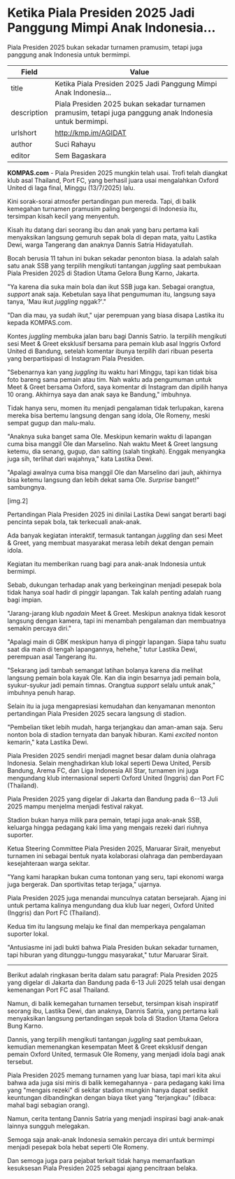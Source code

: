 # Ketika Piala Presiden 2025 Jadi Panggung Mimpi Anak Indonesia...

Piala Presiden 2025 bukan sekadar turnamen pramusim, tetapi juga panggung anak Indonesia untuk bermimpi.

| Field       | Value                                                       |
|-------------|-------------------------------------------------------------|
| title       | Ketika Piala Presiden 2025 Jadi Panggung Mimpi Anak Indonesia... |
| description | Piala Presiden 2025 bukan sekadar turnamen pramusim, tetapi juga panggung anak Indonesia untuk bermimpi. |
| urlshort    | http://kmp.im/AGIDAT |
| author      | Suci Rahayu |
| editor      | Sem Bagaskara |

**KOMPAS.com** - Piala Presiden 2025 mungkin telah usai. Trofi telah diangkat klub asal Thailand, Port FC, yang berhasil juara usai mengalahkan Oxford United di laga final, Minggu (13/7/2025) lalu.

Kini sorak-sorai atmosfer pertandingan pun mereda. Tapi, di balik kemegahan turnamen pramusim paling bergengsi di Indonesia itu, tersimpan kisah kecil yang menyentuh.

Kisah itu datang dari seorang ibu dan anak yang baru pertama kali menyaksikan langsung gemuruh sepak bola di depan mata, yaitu Lastika Dewi, warga Tangerang dan anaknya Dannis Satria Hidayatullah.

Bocah berusia 11 tahun ini bukan sekadar penonton biasa. Ia adalah salah satu anak SSB yang terpilih mengikuti tantangan *juggling* saat pembukaan Piala Presiden 2025 di Stadion Utama Gelora Bung Karno, Jakarta.

"Ya karena dia suka main bola dan ikut SSB juga kan. Sebagai orangtua, *support* anak saja. Kebetulan saya lihat pengumuman itu, langsung saya tanya, 'Mau ikut *juggling* nggak?'.\"

\"Dan dia mau, ya sudah ikut," ujar perempuan yang biasa disapa Lastika itu kepada KOMPAS.com.

Kontes *juggling* membuka jalan baru bagi Dannis Satrio. Ia terpilih mengikuti sesi Meet & Greet eksklusif bersama para pemain klub asal Inggris Oxford United di Bandung, setelah komentar ibunya terpilih dari ribuan peserta yang berpartisipasi di Instagram Piala Presiden.

"Sebenarnya kan yang *juggling* itu waktu hari Minggu, tapi kan tidak bisa foto bareng sama pemain atau tim. Nah waktu ada pengumuman untuk Meet & Greet bersama Oxford, saya komentar di Instagram dan dipilih hanya 10 orang. Akhirnya saya dan anak saya ke Bandung," imbuhnya.

Tidak hanya seru, momen itu menjadi pengalaman tidak terlupakan, karena mereka bisa bertemu langsung dengan sang idola, Ole Romeny, meski sempat gugup dan malu-malu.

"Anaknya suka banget sama Ole. Meskipun kemarin waktu di lapangan cuma bisa manggil Ole dan Marselino. Nah waktu Meet & Greet langsung ketemu, dia senang, gugup, dan salting (salah tingkah). Enggak menyangka juga sih, terlihat dari wajahnya," kata Lastika Dewi.

\"Apalagi awalnya cuma bisa manggil Ole dan Marselino dari jauh, akhirnya bisa ketemu langsung dan lebih dekat sama Ole. *Surprise* banget!" sambungnya.

\[img.2\]

Pertandingan Piala Presiden 2025 ini dinilai Lastika Dewi sangat berarti bagi pencinta sepak bola, tak terkecuali anak-anak.

Ada banyak kegiatan interaktif, termasuk tantangan *juggling* dan sesi Meet & Greet, yang membuat masyarakat merasa lebih dekat dengan pemain idola.

Kegiatan itu memberikan ruang bagi para anak-anak Indonesia untuk bermimpi.

Sebab, dukungan terhadap anak yang berkeinginan menjadi pesepak bola tidak hanya soal hadir di pinggir lapangan. Tak kalah penting adalah ruang bagi impian.

"Jarang-jarang klub *ngadain* Meet & Greet. Meskipun anaknya tidak kesorot langsung dengan kamera, tapi ini menambah pengalaman dan membuatnya semakin percaya diri.\"

\"Apalagi main di GBK meskipun hanya di pinggir lapangan. Siapa tahu suatu saat dia main di tengah lapangannya, hehehe," tutur Lastika Dewi, perempuan asal Tangerang itu.

"Sekarang jadi tambah semangat latihan bolanya karena dia melihat langsung pemain bola kayak Ole. Kan dia ingin besarnya jadi pemain bola, syukur-syukur jadi pemain timnas. Orangtua *support* selalu untuk anak," imbuhnya penuh harap.

Selain itu ia juga mengapresiasi kemudahan dan kenyamanan menonton pertandingan Piala Presiden 2025 secara langsung di stadion.

"Pembelian tiket lebih mudah, harga terjangkau dan aman-aman saja. Seru nonton bola di stadion ternyata dan banyak hiburan. Kami *excited* nonton kemarin," kata Lastika Dewi.

Piala Presiden 2025 sendiri menjadi magnet besar dalam dunia olahraga Indonesia. Selain menghadirkan klub lokal seperti Dewa United, Persib Bandung, Arema FC, dan Liga Indonesia All Star, turnamen ini juga mengundang klub internasional seperti Oxford United (Inggris) dan Port FC (Thailand).

Piala Presiden 2025 yang digelar di Jakarta dan Bandung pada 6--13 Juli 2025 mampu menjelma menjadi festival rakyat.

Stadion bukan hanya milik para pemain, tetapi juga anak-anak SSB, keluarga hingga pedagang kaki lima yang mengais rezeki dari riuhnya suporter.

Ketua Steering Committee Piala Presiden 2025, Maruarar Sirait, menyebut turnamen ini sebagai bentuk nyata kolaborasi olahraga dan pemberdayaan kesejahteraan warga sekitar.

"Yang kami harapkan bukan cuma tontonan yang seru, tapi ekonomi warga juga bergerak. Dan sportivitas tetap terjaga," ujarnya.

Piala Presiden 2025 juga menandai munculnya catatan bersejarah. Ajang ini untuk pertama kalinya mengundang dua klub luar negeri, Oxford United (Inggris) dan Port FC (Thailand).

Kedua tim itu langsung melaju ke final dan memperkaya pengalaman suporter lokal.

"Antusiasme ini jadi bukti bahwa Piala Presiden bukan sekadar turnamen, tapi hiburan yang ditunggu-tunggu masyarakat," tutur Maruarar Sirait.

---
Berikut adalah ringkasan berita dalam satu paragraf: Piala Presiden 2025 yang digelar di Jakarta dan Bandung pada 6-13 Juli 2025 telah usai dengan kemenangan Port FC asal Thailand.

 Namun, di balik kemegahan turnamen tersebut, tersimpan kisah inspiratif seorang ibu, Lastika Dewi, dan anaknya, Dannis Satria, yang pertama kali menyaksikan langsung pertandingan sepak bola di Stadion Utama Gelora Bung Karno.

 Dannis, yang terpilih mengikuti tantangan *juggling* saat pembukaan, kemudian memenangkan kesempatan Meet & Greet eksklusif dengan pemain Oxford United, termasuk Ole Romeny, yang menjadi idola bagi anak tersebut.



Piala Presiden 2025 memang turnamen yang luar biasa, tapi mari kita akui bahwa ada juga sisi miris di balik kemegahannya - para pedagang kaki lima yang "mengais rezeki" di sekitar stadion mungkin hanya dapat sedikit keuntungan dibandingkan dengan biaya tiket yang "terjangkau" (dibaca: mahal bagi sebagian orang).

 Namun, cerita tentang Dannis Satria yang menjadi inspirasi bagi anak-anak lainnya sungguh melegakan.

 Semoga saja anak-anak Indonesia semakin percaya diri untuk bermimpi menjadi pesepak bola hebat seperti Ole Romeny.

 Dan semoga juga para pejabat terkait tidak hanya memanfaatkan kesuksesan Piala Presiden 2025 sebagai ajang pencitraan belaka.
